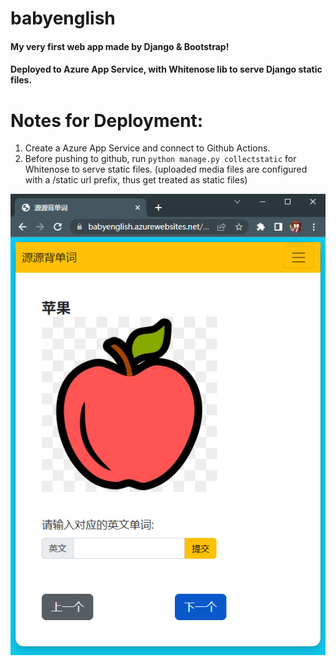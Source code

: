 # babyenglish
#### My very first web app made by Django & Bootstrap!
#### Deployed to Azure App Service, with Whitenose lib to serve Django static files.

# Notes for Deployment:
1. Create a Azure App Service and connect to Github Actions.  
2. Before pushing to github, run `python manage.py collectstatic` for Whitenose to serve static files. (uploaded media files are configured with a /static url prefix, thus get treated as static files)  

![alt tag](cover.png)

